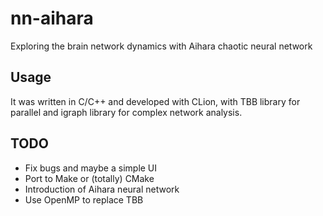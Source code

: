 # nn-aihara

Exploring the brain network dynamics with Aihara chaotic neural network

## Usage

It was written in C/C++ and developed with CLion,
with TBB library for parallel and igraph library for complex network analysis.

## TODO

- Fix bugs and maybe a simple UI
- Port to Make or (totally) CMake
- Introduction of Aihara neural network
- Use OpenMP to replace TBB